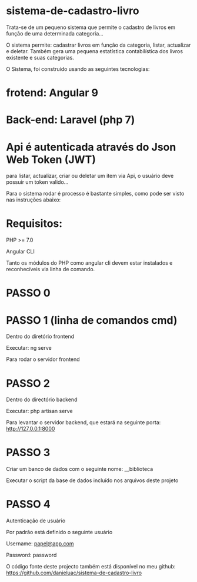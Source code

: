 # sistema-de-cadastro-livro
Trata-se de um pequeno sistema que permite o cadastro de livros em função de uma determinada categoria...

O sistema permite: cadastrar livros em função da categoria, listar, actualizar e deletar.
Também gera uma pequena estatística contabilística dos livros existente e suas categorias.

O Sistema, foi construído usando as seguintes tecnologias:

# frotend: Angular 9
# Back-end:  Laravel (php 7)
# Api é autenticada através do Json Web Token (JWT)

para listar, actualizar, criar ou deletar um item via Api, o usuário deve possuir um token valido...

Para o sistema rodar é processo é bastante simples, como pode ser visto nas instruções abaixo:

# Requisitos:
PHP >= 7.0

Angular CLI

Tanto os módulos do PHP como angular cli devem estar instalados e reconhecíveis via linha de comando.

# PASSO 0


# PASSO 1 (linha de comandos cmd)
Dentro do diretório frontend 

Executar: ng serve

Para rodar o servidor frontend

# PASSO 2
Dentro do directório backend 

Executar: php artisan serve

Para levantar o servidor backend, que estará na seguinte porta:
http://127.0.0.1:8000

# PASSO 3
Criar um banco de dados com o seguinte nome: __biblioteca

Executar o script da base de dados incluído nos arquivos deste projeto

# PASSO 4
Autenticação de usuário

Por padrão está definido o seguinte usuário

Username: papel@app.com

Password: password


O código fonte deste projecto também está disponível no meu github:
https://github.com/danieluac/sistema-de-cadastro-livro
